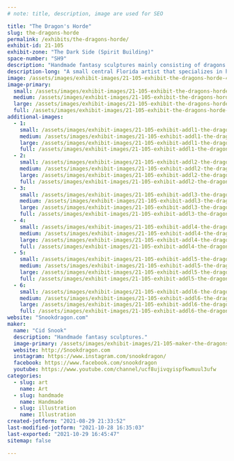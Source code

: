 ```yaml
---
# note: title, description, image are used for SEO

title: "The Dragon's Horde"
slug: the-dragons-horde
permalink: /exhibits/the-dragons-horde/
exhibit-id: 21-105
exhibit-zone: "The Dark Side (Spirit Building)"
space-number: "SH9"
description: "Handmade fantasy sculptures mainly consisting of dragons."
description-long: "A small central Florida artist that specializes in handmade fantasy sculptures mainly consisting of dragons. Everything is sculpted by hand, molded in silicone, cast and hand painted. "
image: /assets/images/exhibit-images/21-105-exhibit-the-dragons-horde-4-large.jpg
image-primary: 
  small: /assets/images/exhibit-images/21-105-exhibit-the-dragons-horde-4-small.jpg
  medium: /assets/images/exhibit-images/21-105-exhibit-the-dragons-horde-4-medium.jpg
  large: /assets/images/exhibit-images/21-105-exhibit-the-dragons-horde-4-large.jpg
  full: /assets/images/exhibit-images/21-105-exhibit-the-dragons-horde-4-full.jpg
additional-images: 
  - 1:
    small: /assets/images/exhibit-images/21-105-exhibit-addl1-the-dragons-horde-3-small.jpg
    medium: /assets/images/exhibit-images/21-105-exhibit-addl1-the-dragons-horde-3-medium.jpg
    large: /assets/images/exhibit-images/21-105-exhibit-addl1-the-dragons-horde-3-large.jpg
    full: /assets/images/exhibit-images/21-105-exhibit-addl1-the-dragons-horde-3-full.jpg
  - 2:
    small: /assets/images/exhibit-images/21-105-exhibit-addl2-the-dragons-horde-5-small.jpg
    medium: /assets/images/exhibit-images/21-105-exhibit-addl2-the-dragons-horde-5-medium.jpg
    large: /assets/images/exhibit-images/21-105-exhibit-addl2-the-dragons-horde-5-large.jpg
    full: /assets/images/exhibit-images/21-105-exhibit-addl2-the-dragons-horde-5-full.jpg
  - 3:
    small: /assets/images/exhibit-images/21-105-exhibit-addl3-the-dragons-horde-makerfaire-small.JPEG
    medium: /assets/images/exhibit-images/21-105-exhibit-addl3-the-dragons-horde-makerfaire-medium.JPEG
    large: /assets/images/exhibit-images/21-105-exhibit-addl3-the-dragons-horde-makerfaire-large.JPEG
    full: /assets/images/exhibit-images/21-105-exhibit-addl3-the-dragons-horde-makerfaire-full.JPEG
  - 4:
    small: /assets/images/exhibit-images/21-105-exhibit-addl4-the-dragons-horde-makerfaire2-small.jpg
    medium: /assets/images/exhibit-images/21-105-exhibit-addl4-the-dragons-horde-makerfaire2-medium.jpg
    large: /assets/images/exhibit-images/21-105-exhibit-addl4-the-dragons-horde-makerfaire2-large.jpg
    full: /assets/images/exhibit-images/21-105-exhibit-addl4-the-dragons-horde-makerfaire2-full.jpg
  - 5:
    small: /assets/images/exhibit-images/21-105-exhibit-addl5-the-dragons-horde-makersfaire-small.jpg
    medium: /assets/images/exhibit-images/21-105-exhibit-addl5-the-dragons-horde-makersfaire-medium.jpg
    large: /assets/images/exhibit-images/21-105-exhibit-addl5-the-dragons-horde-makersfaire-large.jpg
    full: /assets/images/exhibit-images/21-105-exhibit-addl5-the-dragons-horde-makersfaire-full.jpg
  - 6:
    small: /assets/images/exhibit-images/21-105-exhibit-addl6-the-dragons-horde-mkersfair-small.jpg
    medium: /assets/images/exhibit-images/21-105-exhibit-addl6-the-dragons-horde-mkersfair-medium.jpg
    large: /assets/images/exhibit-images/21-105-exhibit-addl6-the-dragons-horde-mkersfair-large.jpg
    full: /assets/images/exhibit-images/21-105-exhibit-addl6-the-dragons-horde-mkersfair-full.jpg
website: "Snookdragon.com"
maker: 
  name: "Cid Snook"
  description: "Handmade fantasy sculptures."
  image-primary: /assets/images/exhibit-images/21-105-maker-the-dragons-horde-cardsmf3-medium.jpg
  website: http://Snookdragon.com
  instagram: https://www.instagram.com/snookdragon/
  facebook: https://www.facebook.com/snookdragon
  youtube: https://www.youtube.com/channel/ucf8ujivqyispfkwmuul3ufw
categories: 
  - slug: art
    name: Art
  - slug: handmade
    name: Handmade
  - slug: illustration
    name: Illustration
created-jotform: "2021-08-29 21:33:52"
last-modified-jotform: "2021-10-28 16:35:03"
last-exported: "2021-10-29 16:45:47"
sitemap: false

---
```

